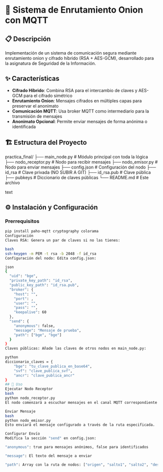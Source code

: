 # 🔐 Sistema de Enrutamiento Onion con MQTT

## 📋 Descripción
Implementación de un sistema de comunicación segura mediante enrutamiento onion y cifrado híbrido (RSA + AES-GCM), desarrollado para la asignatura de Seguridad de la Información.

## ✨ Características
- **Cifrado Híbrido**: Combina RSA para el intercambio de claves y AES-GCM para el cifrado simétrico
- **Enrutamiento Onion**: Mensajes cifrados en múltiples capas para preservar el anonimato
- **Comunicación MQTT**: Usa broker MQTT como intermediario para la transmisión de mensajes
- **Anonimato Opcional**: Permite enviar mensajes de forma anónima o identificada

## 🏗️ Estructura del Proyecto
practica_final/
├── main_node.py # Módulo principal con toda la lógica
├── nodo_receptor.py # Nodo para recibir mensajes
├── nodo_emisor.py # Nodo para enviar mensajes
├── config.json # Configuración del nodo
├── id_rsa # Clave privada (NO SUBIR A GIT)
├── id_rsa.pub # Clave pública
├── pubkeys # Diccionario de claves públicas
└── README.md # Este archivo

text

## ⚙️ Instalación y Configuración

### Prerrequisitos
```bash
pip install paho-mqtt cryptography colorama
Configuración
Claves RSA: Genera un par de claves si no las tienes:

bash
ssh-keygen -m PEM -t rsa -b 2048 -f id_rsa
Configuración del nodo: Edita config.json:

json
{
  "uid": "bge",
  "private_key_path": "id_rsa",
  "public_key_path": "id_rsa.pub",
  "broker": {
    "host": "",
    "port": ,
    "user": "",
    "pass": "",
    "keepalive": 60
  },
  "send": {
    "anonymous": false,
    "message": "Mensaje de prueba",
    "path": ["bge", "bge"]
  }
}
Claves públicas: Añade las claves de otros nodos en main_node.py:

python
diccionario_claves = {
    "bge": "tu_clave_publica_en_base64",
    "svf": "clave_publica_svf",
    "ancr": "clave_publica_ancr"
}
## 🚀 Uso
Ejecutar Nodo Receptor
bash
python nodo_receptor.py
El nodo comenzará a escuchar mensajes en el canal MQTT correspondiente a tu ID.

Enviar Mensaje
bash
python nodo_emisor.py
Esto enviará el mensaje configurado a través de la ruta especificada.

Configurar Envío
Modifica la sección "send" en config.json:

"anonymous": true para mensajes anónimos, false para identificados

"message": El texto del mensaje a enviar

"path": Array con la ruta de nodos: ["origen", "salto1", "salto2", "destino"]
